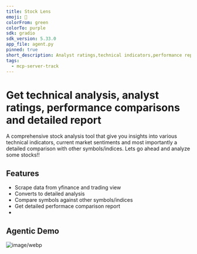 ```yaml
---
title: Stock Lens
emoji: 🔎
colorFrom: green
colorTo: purple
sdk: gradio
sdk_version: 5.33.0
app_file: agent.py
pinned: true
short_description: Analyst ratings,technical indicators,performance reports
tags:
  - mcp-server-track
---
```


# Get technical analysis, analyst ratings, performance comparisons and detailed report

A comprehensive stock analysis tool that give you insights into various technical indicators, current market sentiments and most importantly a detailed comparison with other symbols/indices.
Lets go ahead and analyze some stocks!!

## Features
- Scrape data from yfinance and trading view
- Converts to detailed analysis
- Compare symbols against other symbols/indices
- Get detailed performace comparison report
- 
## Agentic Demo
![image/webp](https://cdn-uploads.huggingface.co/production/uploads/67a5eae0ca164d3c942cf401/_dXOpN9Pho_wIGfY1No3q.webp)


